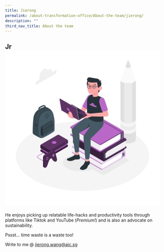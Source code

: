```yaml
---
title: Jierong
permalink: /about-transformation-office/About-the-team/jierong/
description: ""
third_nav_title: About the team
---
```

## Jr ![](/images/Nerd-amico.png)
He enjoys picking up relatable life-hacks and productivity tools through platforms like Tiktok and YouTube (*Premium!*) and is also an advocate on sustainability. 

Pssst... time waste is a waste too!

Write to me @ jierong.wang@aic.sg 